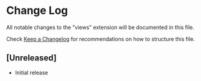 # Change Log

All notable changes to the "views" extension will be documented in this file.

Check [Keep a Changelog](http://keepachangelog.com/) for recommendations on how to structure this file.

## [Unreleased]

- Initial release